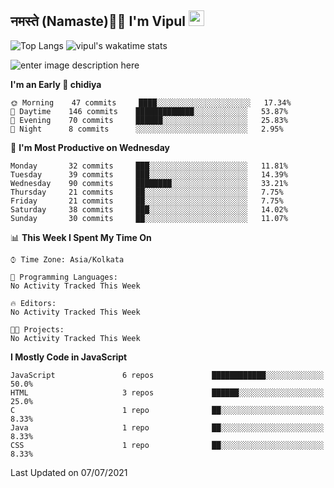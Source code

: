 ## नमस्ते (Namaste)🙏🏻 I'm Vipul <img src="https://media.giphy.com/media/hvRJCLFzcasrR4ia7z/giphy.gif" width="25px">

![Top Langs](https://github-readme-stats.vercel.app/api/top-langs/?username=vipul-jha&custom_title=I%20Mostly%20Use&layout=compact)
![vipul's wakatime stats](https://github-readme-stats.vercel.app/api/wakatime?username=vipuljha&custom_title=My%20Time%20as%20Developer&layout=compact)

![enter image description here](https://github-readme-stats.vercel.app/api?username=vipul-jha&show_icons=true&count_private=true&hide=issues&disable_animations=true&custom_title=MY%20GITHUB%20DATA&theme=radical&border_color=753778&border_radius=16)

<!--START_SECTION:waka-->

**I'm an Early 🐤 chidiya**

```text
🌞 Morning    47 commits     ████░░░░░░░░░░░░░░░░░░░░░   17.34%
🌆 Daytime    146 commits    █████████████░░░░░░░░░░░░   53.87%
🌃 Evening    70 commits     ██████░░░░░░░░░░░░░░░░░░░   25.83%
🌙 Night      8 commits      ░░░░░░░░░░░░░░░░░░░░░░░░░   2.95%

```

📅 **I'm Most Productive on Wednesday**

```text
Monday       32 commits     ███░░░░░░░░░░░░░░░░░░░░░░   11.81%
Tuesday      39 commits     ███░░░░░░░░░░░░░░░░░░░░░░   14.39%
Wednesday    90 commits     ████████░░░░░░░░░░░░░░░░░   33.21%
Thursday     21 commits     ██░░░░░░░░░░░░░░░░░░░░░░░   7.75%
Friday       21 commits     ██░░░░░░░░░░░░░░░░░░░░░░░   7.75%
Saturday     38 commits     ███░░░░░░░░░░░░░░░░░░░░░░   14.02%
Sunday       30 commits     ██░░░░░░░░░░░░░░░░░░░░░░░   11.07%

```

📊 **This Week I Spent My Time On**

```text
⌚︎ Time Zone: Asia/Kolkata

💬 Programming Languages:
No Activity Tracked This Week

🔥 Editors:
No Activity Tracked This Week

🐱‍💻 Projects:
No Activity Tracked This Week

```

**I Mostly Code in JavaScript**

```text
JavaScript               6 repos             ████████████░░░░░░░░░░░░░   50.0%
HTML                     3 repos             ██████░░░░░░░░░░░░░░░░░░░   25.0%
C                        1 repo              ██░░░░░░░░░░░░░░░░░░░░░░░   8.33%
Java                     1 repo              ██░░░░░░░░░░░░░░░░░░░░░░░   8.33%
CSS                      1 repo              ██░░░░░░░░░░░░░░░░░░░░░░░   8.33%

```

Last Updated on 07/07/2021

<!--END_SECTION:waka-->
